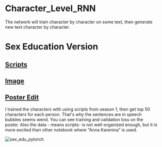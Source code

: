 # Character_Level_RNN
The network will train character by character on some text, then generate new text character by character.

# Sex Education Version
## [Scripts](https://www.springfieldspringfield.co.uk)
## [Image](https://www.imdb.com/title/tt7767422/?ref_=ttexst_exst_tt)
## [Poster Edit](https://canva.com)

I trained the characters with using scripts from season 1, then get top 50 characters for each person. 
That's why the sentences are in speech bubbles seems weird. You can see training and validation loss on the poster. 
Also the data - means scripts- is not well-organized enough, but it is more excited than other notebook 
where "Anna Karenina" is used.

![sex_edu_pytorch](https://user-images.githubusercontent.com/22552968/52377505-27938e80-2a76-11e9-8f94-5359f43bf619.jpg)


